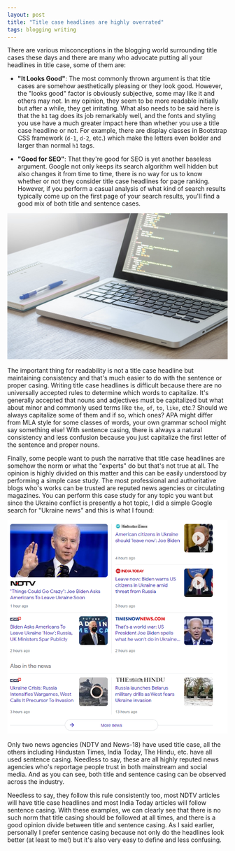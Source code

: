 ```yaml
---
layout: post
title: "Title case headlines are highly overrated"
tags: blogging writing
---
```


There are various misconceptions in the blogging world surrounding title cases these days and there are many who advocate putting all your headlines in title case, some of them are:

- **"It Looks Good"**: The most commonly thrown argument is that title cases are somehow aesthetically pleasing or they look good. However, the "looks good" factor is obviously subjective, some may like it and others may not. In my opinion, they seem to be more readable initially but after a while, they get irritating. What also needs to be said here is that the `h1` tag does its job remarkably well, and the fonts and styling you use have a much greater impact here than whether you use a title case headline or not. For example, there are display classes in Bootstrap CSS framework (`d-1`, `d-2`, etc.) which make the letters even bolder and larger than normal `h1` tags.

- **"Good for SEO"**: That they're good for SEO is yet another baseless argument. Google not only keeps its search algorithm well hidden but also changes it from time to time, there is no way for us to know whether or not they consider title case headlines for page ranking. However, if you perform a casual analysis of what kind of search results typically come up on the first page of your search results, you'll find a good mix of both title and sentence cases.

![desk](/uploads/code-coding-computer-data-574073.jpg)

The important thing for readability is not a title case headline but maintaining consistency and that's much easier to do with the sentence or proper casing. Writing title case headlines is difficult because there are no universally accepted rules to determine which words to capitalize. It's generally accepted that nouns and adjectives must be capitalized but what about minor and commonly used terms like `the`, `of`, `to`, `like`, etc.? Should we always capitalize some of them and if so, which ones? APA might differ from MLA style for some classes of words, your own grammar school might say something else! With sentence casing, there is always a natural consistency and less confusion because you just capitalize the first letter of the sentence and proper nouns.

Finally, some people want to push the narrative that title case headlines are somehow the norm or what the "experts" do but that's not true at all. The opinion is highly divided on this matter and this can be easily understood by performing a simple case study. The most professional and authoritative blogs who's works can be trusted are reputed news agencies or circulating magazines. You can perform this case study for any topic you want but since the Ukraine conflict is presently a hot topic, I did a simple Google search for "Ukraine news" and this is what I found:

![title-case-headlines-are-overrated](/uploads/title-case-headlines-are-overrated.png)

Only two news agencies (NDTV and News-18) have used title case, all the others including Hindustan Times, India Today, The Hindu, etc. have all used sentence casing. Needless to say, these are all highly reputed news agencies who's reportage people trust in both mainstream and social media. And as you can see, both title and sentence casing can be observed across the industry.

Needless to say, they follow this rule consistently too, most NDTV articles will have title case headlines and most India Today articles will follow sentence casing. With these examples, we can clearly see that there is no such norm that title casing should be followed at all times, and there is a good opinion divide between title and sentence casing. As I said earlier, personally I prefer sentence casing because not only do the headlines look better (at least to me!) but it's also very easy to define and less confusing.